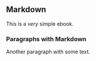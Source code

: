 Markdown
--------

This is a *very* simple ebook.

### Paragraphs with Markdown

Another paragraph
with some text.
